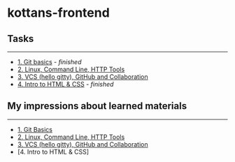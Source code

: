 # kottans-frontend
## Tasks
---------------------------------------
* [1. Git basics](task-git-github-inro/) - *finished*
* [2. Linux, Command Line, HTTP Tools]()
* [3. VCS (hello gitty), GitHub and Collaboration]()
* [4. Intro to HTML & CSS](task-html-css-intro/) - *finished*

## My impressions about learned materials
---------------------------------------
* [1. Git Basics](task_0/impressions.md)
* [2. Linux, Command Line, HTTP Tools]()
* [3. VCS (hello gitty), GitHub and Collaboration]()
* [4. Intro to HTML & CSS]
